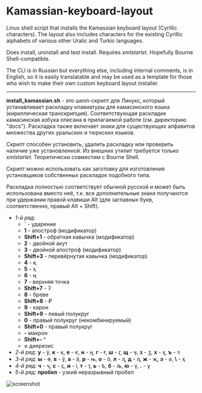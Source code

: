 # Kamassian-keyboard-layout

Linux shell script that installs the Kamassian keyboard layout (Cyrillic characters). The layout also includes characters for the existing Cyrillic alphabets of various other Uralic and Turkic languages.

Does install, uninstall and test install. Requires *xmlstarlet*. Hopefully Bourne Shell-compatible.

The CLI is in Russian but everything else, including internal comments, is in English, so it is easily translatable and may be used as a template for those who wish to make their own custom keyboard layout installer.

---

**install_kamassian.sh** - это шелл-скрипт для Линукс, который устанавливает раскладку клавиатуры для камасинского языка (кириллическая транскрипция). Соответствующая раскладке камасинская азбука описана в прилагаемой работе (см. директорию "docs"). Раскладка также включает знаки для существующих алфавитов множества других уральских и тюркских языков.

Скрипт способен установить, удалить раскладку или проверить наличие уже установленной. Из внешних утилит требуется только *xmlstarlet*. Теоретически совместим с Bourne Shell.

Скрипт можно использовать как заготовку для изготовления установщиков собственных раскладок подобного типа.

Раскладка полностью соответствует обычной русской и может быть использована вместо неё, т.к. все дополнительные знаки получаются при удержании правой клавиши Alt (для заглавных букв, соответственно, правый Alt + Shift).

- *1-й ряд*:
    - **`** - ударение
    - **1** - апостроф (модификатор)
    - **Shift+1** - обратная кавычка (модификатор)
    - **2** - двойной акут
    - **3** - двойной апостроф (модификатор)
    - **Shift+3** - перевёрнутая кавычка (модификатор)
    - **4** - қ
    - **5** - ҳ
    - **6** - ң
    - **7** - верхняя точка
    - **Shift+7** - ʔ
    - **8** - бреве
    - **Shift+8** - ₽
    - **9** - карон
    - **Shift+9** - левый полукруг
    - **0** - правый полукруг (некомбинируемый)
    - **Shift+0** - правый полукруг
    - **-** макрон
    - **Shift+-** ˣ
    - **=** диерезис
- *2-й ряд*: **у** - ӱ, **к** - ӄ, **е** - є, **н** - ӈ, **г** - ғ, **ш** - ӷ, **щ** - ӌ, **з** - ӡ, **х** - ӽ, **ъ** - ɂ
- *3-й ряд*: **ы** - ө, **в** - ў, **а** - ӓ, **р** - њ, **о** - ӧ, **л** - ԓ, **д** - ӆ, **ж** - җ, **э** - ә, **\\** - ҳ
- *4-й ряд*: **ч** - ҷ, **c** - ҫ, **и** - і, **т** - ҭ, **ь** - ҍ, **б** - љ, **ю** - ү, **.** - ұ
- *5-й ряд*: **пробел** - узкий неразрывный пробел

![screenshot](https://github.com/Efenstor/Kamassian-keyboard-layout/assets/11175574/fe96ac36-6236-4658-94ec-cd701477c1cf)
